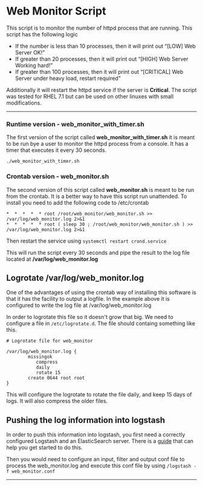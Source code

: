 # Web Monitor Script

This script is to monitor the number of httpd process that are running. This script has the following logic

  * If the number is less than 10 processes, then it will print out “[LOW] Web Server OK!”
  * If greater than 20 processes, then it will print out “[HIGH] Web Server Working hard!”
  * If greater than 100 processes, then it will print out “[CRITICAL] Web Server under heavy load, restart required”

Additionally it will restart the httpd service if the server is **Critical**.  The script was tested for RHEL 7.1 but
can be used on other linuxes with small modifications.

---

### Runtime version - web_monitor_with_timer.sh

The first version of the script called **web_monitor_with_timer.sh** it is meant to be run bye a user to monitor the httpd process from a console. It has a timer that executes it every 30 seconds.

```
./web_monitor_with_timer.sh
```

### Crontab version - web_monitor.sh

The second version of this script called **web_monitor.sh** is meant to be run from the crontab. It is a better way to have this script run unattended. To install you need to add the following code to /etc/crontab

```
*  *  *  *  * root /root/web_monitor/web_monitor.sh >> /var/log/web_monitor.log 2>&1
*  *  *  *  * root ( sleep 30 ; /root/web_monitor/web_monitor.sh ) >> /var/log/web_monitor.log 2>&1 
```

Then restart the service using `systemctl restart crond.service` 

This will run the script every 30 seconds and pipe the result to the log file located at **/var/log/web_monitor.log**

## Logrotate /var/log/web_monitor.log

One of the advantages of using the crontab way of installing this software is that it has the facility to output a logfile. In the example above it is configured to write the log file at /var/log/web_monitor.log

In order to logrotate this file so it doesn't grow that big. We need to configure a file in `/etc/logrotate.d`. The file should containg something like this.

```
# Logrotate file for web_monitor

/var/log/web_monitor.log {
       	missingok
	       compress
	       daily
	       rotate 15
       	create 0644 root root
}
```

This will configure the logrotate to rotate the file daily, and keep 15 days of logs. It will also compress the older files. 

## Pushing the log information into logstash

In order to push this information into logstash, you first need a correctly configured Logstash and an ElasticSearch server. There is a [guide](http://logstash.net/docs/1.4.2/tutorials/getting-started-with-logstash) that can help you get started to do this.

Then you would need to configure an input, filter and output conf file to process the web_monitor.log and execute this conf file by using `/logstash -f web_monitor.conf`


---
